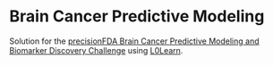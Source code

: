 # Brain Cancer Predictive Modeling

Solution for the [precisionFDA Brain Cancer Predictive Modeling and Biomarker Discovery Challenge](https://precision.fda.gov/challenges/8) using [L0Learn](https://github.com/hazimehh/L0Learn).
